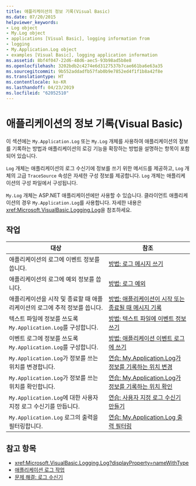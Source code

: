 ```yaml
---
title: 애플리케이션의 정보 기록(Visual Basic)
ms.date: 07/20/2015
helpviewer_keywords:
- Log object
- My.Log object
- applications [Visual Basic], logging information from
- logging
- My.Application.Log object
- examples [Visual Basic], logging application information
ms.assetid: 8bf4f047-22d6-48d6-aec5-93b98ad5b8e8
ms.openlocfilehash: 3202bdb2c4274e6d3127537b7cae661ba6e63a35
ms.sourcegitcommit: 9b552addadfb57fab0b9e7852ed4f1f1b8a42f8e
ms.translationtype: HT
ms.contentlocale: ko-KR
ms.lasthandoff: 04/23/2019
ms.locfileid: "62052510"
---
```

# <a name="logging-information-from-the-application-visual-basic"></a>애플리케이션의 정보 기록(Visual Basic)
이 섹션에는 `My.Application.Log` 또는 `My.Log` 개체를 사용하여 애플리케이션의 정보를 기록하는 방법과 애플리케이션의 로깅 기능을 확장하는 방법을 설명하는 항목이 포함되어 있습니다.  
  
 `Log` 개체는 애플리케이션의 로그 수신기에 정보를 쓰기 위한 메서드를 제공하고, `Log` 개체의 고급 `TraceSource` 속성은 자세한 구성 정보를 제공합니다. `Log` 개체는 애플리케이션의 구성 파일에서 구성됩니다.  
  
 `My.Log` 개체는 ASP.NET 애플리케이션에만 사용할 수 있습니다. 클라이언트 애플리케이션의 경우 `My.Application.Log`를 사용합니다. 자세한 내용은 <xref:Microsoft.VisualBasic.Logging.Log>을 참조하세요.  
  
## <a name="tasks"></a>작업  
  
|대상|참조|  
|--------|---------|  
|애플리케이션의 로그에 이벤트 정보를 씁니다.|[방법: 로그 메시지 쓰기](../../../../visual-basic/developing-apps/programming/log-info/how-to-write-log-messages.md)|  
|애플리케이션의 로그에 예외 정보를 씁니다.|[방법: 로그 예외](../../../../visual-basic/developing-apps/programming/log-info/how-to-log-exceptions.md)|  
|애플리케이션을 시작 및 종료할 때 애플리케이션의 로그에 추적 정보를 씁니다.|[방법: 애플리케이션이 시작 또는 종료될 때 메시지 기록](../../../../visual-basic/developing-apps/programming/log-info/how-to-log-messages-when-the-application-starts-or-shuts-down.md)|  
|텍스트 파일에 정보를 쓰도록 `My.Application.Log`를 구성합니다.|[방법: 텍스트 파일에 이벤트 정보 쓰기](../../../../visual-basic/developing-apps/programming/log-info/how-to-write-event-information-to-a-text-file.md)|  
|이벤트 로그에 정보를 쓰도록 `My.Application.Log`를 구성합니다.|[방법: 애플리케이션 이벤트 로그에 쓰기](../../../../visual-basic/developing-apps/programming/log-info/how-to-write-to-an-application-event-log.md)|  
|`My.Application.Log`가 정보를 쓰는 위치를 변경합니다.|[연습: My.Application.Log가 정보를 기록하는 위치 변경](../../../../visual-basic/developing-apps/programming/log-info/walkthrough-changing-where-my-application-log-writes-information.md)|  
|`My.Application.Log`가 정보를 쓰는 위치를 확인합니다.|[연습: My.Application.Log가 정보를 기록하는 위치 확인](../../../../visual-basic/developing-apps/programming/log-info/walkthrough-determining-where-my-application-log-writes-information.md)|  
|`My.Application.Log`에 대한 사용자 지정 로그 수신기를 만듭니다.|[연습: 사용자 지정 로그 수신기 만들기](../../../../visual-basic/developing-apps/programming/log-info/walkthrough-creating-custom-log-listeners.md)|  
|`My.Application.Log` 로그의 출력을 필터링합니다.|[연습: My.Application.Log 출력 필터링](../../../../visual-basic/developing-apps/programming/log-info/walkthrough-filtering-my-application-log-output.md)|  
  
## <a name="see-also"></a>참고 항목

- <xref:Microsoft.VisualBasic.Logging.Log?displayProperty=nameWithType>
- [애플리케이션 로그 작업](../../../../visual-basic/developing-apps/programming/log-info/working-with-application-logs.md)
- [문제 해결: 로그 수신기](../../../../visual-basic/developing-apps/programming/log-info/troubleshooting-log-listeners.md)
